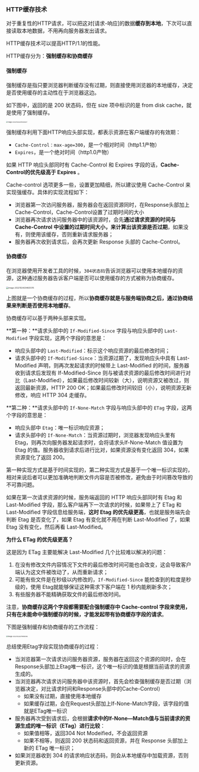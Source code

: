 ### HTTP缓存技术

对于重复性的HTTP请求，可以把这对[请求-响应]的数据**缓存到本地**，下次可以直接读取本地数据，不用再向服务器发出请求。

HTTP缓存技术可以提高HTTP/1.1的性能。

HTTP缓存分为：**强制缓存和协商缓存**

#### 强制缓存

强制缓存是指只要浏览器判断缓存没有过期，则直接使用浏览器的本地缓存，决定是否使用缓存的主动性在于浏览器这边。

如下图中，返回的是 200 状态码，但在 size 项中标识的是 from disk cache，就是使用了强制缓存。

<img src="C:\Users\MSK\AppData\Roaming\Typora\typora-user-images\image-20221024201930637.png" alt="image-20221024201930637" style="zoom:28%;" />

强制缓存利用下面HTTP响应头部实现，都表示资源在客户端缓存的有效期：

+ `Cache-Control：max-age=300`，是一个相对时间（http1.1产物）
+ `Expires`，是一个绝对时间（http1.0产物）

如果 HTTP 响应头部同时有 Cache-Control 和 Expires 字段的话，**Cache-Control的优先级高于 Expires** 。

Cache-control 选项更多一些，设置更加精细，所以建议使用 Cache-Control 来实现强缓存。具体的实现流程如下：

+ 浏览器第一次访问服务器，服务器会在返回资源同时，在Response头部加上Cache-Control，Cache-Control设置了过期时间的大小
+ 浏览器再次请求访问服务器中的该资源时，会先**通过请求资源的时间与 Cache-Control 中设置的过期时间大小，来计算出该资源是否过期**，如果没有，则使用该缓存，否则重新请求服务器；
+ 服务器再次收到请求后，会再次更新 Response 头部的 Cache-Control。

#### 协商缓存

在浏览器使用开发者工具的时候，`304状态码`告诉浏览器可以使用本地缓存的资源，这种通过服务器告诉客户端是否可以使用缓存的方式被称为协商缓存。

<img src="C:\Users\MSK\AppData\Roaming\Typora\typora-user-images\image-20221024204825315.png" alt="image-20221024204825315" style="zoom:37%;" />

上图就是一个协商缓存的过程，所以**协商缓存就是与服务端协商之后，通过协商结果来判断是否使用本地缓存**。

协商缓存可以基于两种头部来实现。

**第一种：**请求头部中的 `If-Modified-Since` 字段与响应头部中的 `Last-Modified` 字段实现，这两个字段的意思是：

- 响应头部中的 `Last-Modified`：标示这个响应资源的最后修改时间；
- 请求头部中的 `If-Modified-Since`：当资源过期了，发现响应头中具有 Last-Modified 声明，则再次发起请求的时候带上 Last-Modified 的时间，服务器收到请求后发现有 If-Modified-Since 则与被请求资源的最后修改时间进行对比（Last-Modified），如果最后修改时间较新（大），说明资源又被改过，则返回最新资源，HTTP 200 OK；如果最后修改时间较旧（小），说明资源无新修改，响应 HTTP 304 走缓存。

**第二种：**请求头部中的 `If-None-Match` 字段与响应头部中的 `ETag` 字段，这两个字段的意思是：

- 响应头部中 `Etag`：唯一标识响应资源；
- 请求头部中的 `If-None-Match`：当资源过期时，浏览器发现响应头里有 Etag，则再次向服务器发起请求时，会将请求头If-None-Match 值设置为 Etag 的值。服务器收到请求后进行比对，如果资源没有变化返回 304，如果资源变化了返回 200。

第一种实现方式是基于时间实现的，第二种实现方式是基于一个唯一标识实现的，相对来说后者可以更加准确地判断文件内容是否被修改，避免由于时间篡改导致的不可靠问题。

如果在第一次请求资源的时候，服务端返回的 HTTP 响应头部同时有 Etag 和 Last-Modified 字段，那么客户端再下一次请求的时候，如果带上了 ETag 和 Last-Modified 字段信息给服务端，**这时 Etag 的优先级更高**，也就是服务端先会判断 Etag 是否变化了，如果 Etag 有变化就不用在判断 Last-Modified 了，如果 Etag 没有变化，然后再看 Last-Modified。

**为什么 ETag 的优先级更高？**

这是因为 ETag 主要能解决 Last-Modified 几个比较难以解决的问题：

1. 在没有修改文件内容情况下文件的最后修改时间可能也会改变，这会导致客户端认为这文件被改动了，从而重新请求；
2. 可能有些文件是在秒级以内修改的，`If-Modified-Since` 能检查到的粒度是秒级的，使用 Etag就能够保证这种需求下客户端在 1 秒内能刷新多次；
3. 有些服务器不能精确获取文件的最后修改时间。

注意，**协商缓存这两个字段都需要配合强制缓存中 Cache-control 字段来使用，只有在未能命中强制缓存的时候，才能发起带有协商缓存字段的请求**。

下图是强制缓存和协商缓存的工作流程：

<img src="C:\Users\MSK\AppData\Roaming\Typora\typora-user-images\image-20221024211955094.png" alt="image-20221024211955094" style="zoom:29%;" />

总结使用Etag字段实现协商缓存的过程：

+ 当浏览器第一次请求访问服务器资源，服务器在返回这个资源的同时，会在Response头部加上Etag唯一标识，这个唯一标识的值是根据当前请求的资源生成的。
+ 当浏览器再次请求访问服务器中该资源时，首先会检查强制缓存是否过期（浏览器决定，对比请求时间和Response头部中的Cache-Control）
  + 如果没有过期，直接使用本地缓存
  + 如果缓存过期，会在Request头部加上If-None-Match字段，该字段的值就是ETag唯一标识
+ 服务器再次受到请求后，会根据**请求中的If-None—Match值与当前请求的资源生成的唯一标识（ETag）进行比较**：
  + 如果值相等，返回304 Not Modeified，不会返回资源
  + 如果不相等，则返回 200 状态码和返回资源，并在 Response 头部加上新的 ETag 唯一标识；
+ 如果浏览器收到 304 的请求响应状态码，则会从本地缓存中加载资源，否则更新资源。



